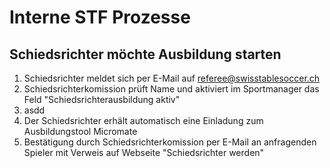 # Interne STF Prozesse

## Schiedsrichter möchte Ausbildung starten

1. Schiedsrichter meldet sich per E-Mail auf referee@swisstablesoccer.ch
2. Schiedsrichterkomission prüft Name und aktiviert im Sportmanager das Feld "Schiedsrichterausbildung aktiv"
3.   asdd
4. Der Schiedsrichter erhält automatisch eine Einladung zum Ausbildungstool Micromate
5. Bestätigung durch Schiedsrichterkomission per E-Mail an anfragenden Spieler mit Verweis auf Webseite "Schiedsrichter werden"

